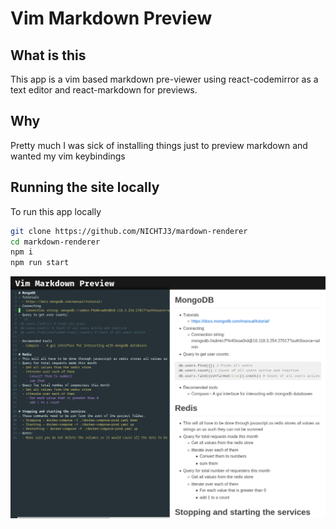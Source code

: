 # Vim Markdown Preview

## What is this
This app is a vim based markdown pre-viewer using
react-codemirror as a text editor and react-markdown
for previews.

## Why
Pretty much I was sick of installing things just to preview markdown and wanted my vim keybindings

## Running the site locally
To run this app locally
```sh
git clone https://github.com/NICHTJ3/mardown-renderer
cd markdown-renderer
npm i
npm run start
```
![](https://raw.githubusercontent.com/NICHTJ3/vim-markdown-renderer/master/assets/Screenshot%20from%202020-07-23%2015-38-55.png)
